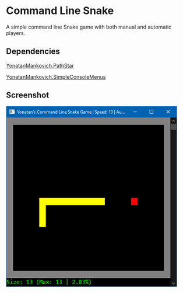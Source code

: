 # Command Line Snake

A simple command line Snake game with both manual and automatic players.

## Dependencies

[YonatanMankovich.PathStar](https://github.com/yonimn2000/path-star)

[YonatanMankovich.SimpleConsoleMenus](https://github.com/yonimn2000/simple-console-menus)

## Screenshot

![screenshot](media/screenshot.png)
